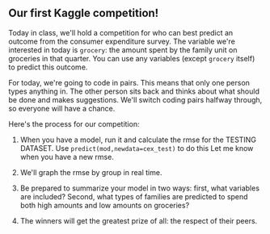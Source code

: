 Our first Kaggle competition!
---------------

Today in class, we'll hold a competition for who can best predict an outcome from the consumer expenditure survey. The variable we're interested in today is `grocery`: the amount spent by the family unit on groceries in that quarter. You can use any variables (except `grocery` itself) to predict this outcome. 

For today, we're going to code in pairs. This means that only one person types anything in. The other person sits back and thinks about what should be done and makes suggestions. We'll switch coding pairs halfway through, so everyone will have a chance. 

Here's the process for our competition:

1. When you have a model, run it and calculate the rmse for the TESTING DATASET. Use `predict(mod,newdata=cex_test)` to do this  Let me know when you have a new rmse. 
2. We'll graph the rmse by group in real time. 

3. Be prepared to summarize your model in two ways: first, what variables are included? Second, what types of families are predicted to spend both high amounts and low amounts on groceries? 

3. The winners will get the greatest prize of all: the respect of their peers. 

